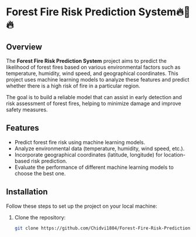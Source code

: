 # Forest Fire Risk Prediction System🔥🌲🔥

## Overview
The **Forest Fire Risk Prediction System** project aims to predict the likelihood of forest fires based on various environmental factors such as temperature, humidity, wind speed, and geographical coordinates. This project uses machine learning models to analyze these features and predict whether there is a high risk of fire in a particular region.

The goal is to build a reliable model that can assist in early detection and risk assessment of forest fires, helping to minimize damage and improve safety measures.

## Features
- Predict forest fire risk using machine learning models.
- Analyze environmental data (temperature, humidity, wind speed, etc.).
- Incorporate geographical coordinates (latitude, longitude) for location-based risk prediction.
- Evaluate the performance of different machine learning models to choose the best one.

## Installation

Follow these steps to set up the project on your local machine:

1. Clone the repository:
   ```bash
   git clone https://github.com/Chidvi1804/Forest-Fire-Risk-Prediction-System.git
